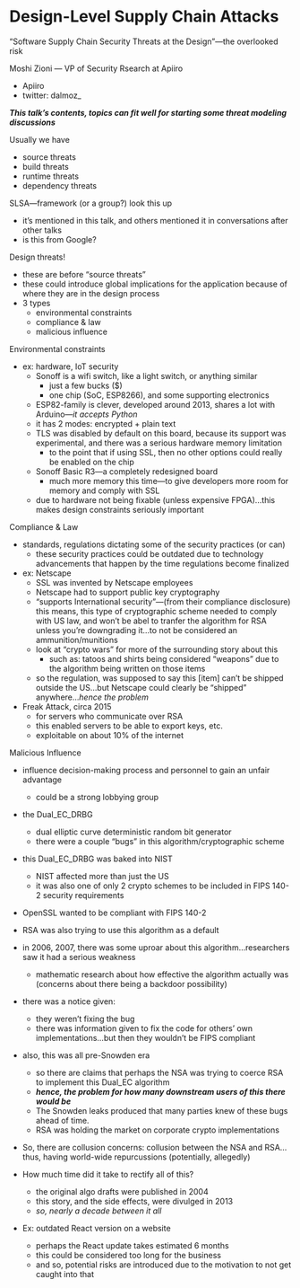 # Design-Level Supply Chain Attacks

“Software Supply Chain Security Threats at the Design”—the overlooked risk

Moshi Zioni — VP of Security Rsearch at Apiiro

- Apiiro
- twitter: dalmoz_

_**This talk’s contents, topics can fit well for starting some threat modeling discussions**_

Usually we have

- source threats
- build threats
- runtime threats
- dependency threats

SLSA—framework (or a group?) look this up

- it’s mentioned in this talk, and others mentioned it in conversations after other talks
- is this from Google?

Design threats!

- these are before “source threats”
- these could introduce global implications for the application because of where they are in the design process
- 3 types
    - environmental constraints
    - compliance & law
    - malicious influence

Environmental constraints

- ex: hardware, IoT security
    - Sonoff is a wifi switch, like a light switch, or anything similar
        - just a few bucks ($)
        - one chip (SoC, ESP8266), and some supporting electronics
    - ESP82-family is clever, developed around 2013, shares a lot with Arduino—_it accepts Python_
    - it has 2 modes: encrypted + plain text
    - TLS was disabled by default on this board, because its support was experimental, and there was a serious hardware memory limitation
        - to the point that if using SSL, then no other options could really be enabled on the chip
    - Sonoff Basic R3—a completely redesigned board
        - much more memory this time—to give developers more room for memory and comply with SSL
    - due to hardware not being fixable (unless expensive FPGA)…this makes design constraints seriously important

Compliance & Law

- standards, regulations dictating some of the security practices (or can)
    - these security practices could be outdated due to technology advancements that happen by the time regulations become finalized
- ex: Netscape
    - SSL was invented by Netscape employees
    - Netscape had to support public key cryptography
    - “supports International security”—(from their compliance disclosure) this means, this type of cryptographic scheme needed to comply with US law, and won’t be abel to tranfer the algorithm for RSA unless you’re downgrading it…to not be considered an ammunition/munitions
    - look at “crypto wars” for more of the surrounding story about this
        - such as: tatoos and shirts being considered “weapons” due to the algorithm being written on those items
    - so the regulation, was supposed to say this [item] can’t be shipped outside the US…but Netscape could clearly be “shipped” anywhere…*hence the problem*
- Freak Attack, circa 2015
    - for servers who communicate over RSA
    - this enabled servers to be able to export keys, etc.
    - exploitable on about 10% of the internet

Malicious Influence

- influence decision-making process and personnel to gain an unfair advantage
    - could be a strong lobbying group

- the Dual_EC_DRBG
    - dual elliptic curve deterministic random bit generator
    - there were a couple “bugs” in this algorithm/cryptographic scheme
- this Dual_EC_DRBG was baked into NIST
    - NIST affected more than just the US
    - it was also one of only 2 crypto schemes to be included in FIPS 140-2 security requirements
- OpenSSL wanted to be compliant with FIPS 140-2
- RSA was also trying to use this algorithm as a default

- in 2006, 2007, there was some uproar about this algorithm…researchers saw it had a serious weakness
    - mathematic research about how effective the algorithm actually was (concerns about there being a backdoor possibility)
- there was a notice given:
    - they weren’t fixing the bug
    - there was information given to fix the code for others’ own implementations…but then they wouldn’t be FIPS compliant
- also, this was all pre-Snowden era
    - so there are claims that perhaps the NSA was trying to coerce RSA to implement this Dual_EC algorithm
    - _**hence, the problem for how many downstream users of this there would be**_
    - The Snowden leaks produced that many parties knew of these bugs ahead of time.
    - RSA was holding the market on corporate crypto implementations
- So, there are collusion concerns: collusion between the NSA and RSA…thus, having world-wide repurcussions (potentially, allegedly)

- How much time did it take to rectify all of this?
    - the original algo drafts were published in 2004
    - this story, and the side effects, were divulged in 2013
    - _so, nearly a decade between it all_

- Ex: outdated React version on a website
    - perhaps the React update takes estimated 6 months
    - this could be considered too long for the business
    - and so, potential risks are introduced due to the motivation to not get caught into that